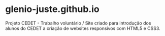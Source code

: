 # glenio-juste.github.io
Projeto CEDET - Trabalho voluntário / Site criado para introdução dos alunos do CEDET a criação de websites responsivos com HTML5 e CSS3.
